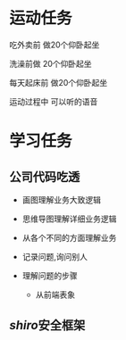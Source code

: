 # 运动任务

吃外卖前 做20个仰卧起坐

洗澡前做 20个仰卧起坐

每天起床前 做20个仰卧起坐

运动过程中 可以听的语音









# 学习任务

## 公司代码吃透

* 画图理解业务大致逻辑
* 思维导图理解详细业务逻辑

* 从各个不同的方面理解业务
* 记录问题,询问别人
* 理解问题的步骤
  * 从前端表象

## *shiro*安全框架